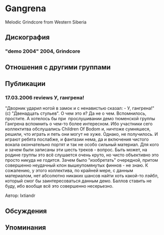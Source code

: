 # Gangrena

Melodic Grindcore from Western Siberia

## Дискография

### "demo 2004" 2004, Grindcore




## Отношения с другими группами


## Публикации

### 17.03.2006 reviews У, гангрена!

<P>"Дворник ударил ногой в замок и с ненавистью сказал: - У, гангрена!" (с) "Двенадцать стульев". О чем это я? Да не о чем. Вспомнилось, простите. А хотелось бы при&nbsp; прослушивании демо тюменской группы Гангрена вспомнить о чем-то более интересном. Ибо участники сего коллектитва обслушались Children Of Bodom и, ничтоже сумняшеся, решили, что играть и петь они могут не хуже. Однако, не получилось. И играют ребята послабже, и фантазии нема, да и включения чистого вокала окончательно портят и так не особо сильный материал. Для кого и зачем были записаны эти шесть треков - вопрос. Быть может, на родине группы это всё слушается очень круто, но чисто объективно это просто никуда не годится. Зачем было "изобретать" очередной, притом совершенно неудачный клон вышеупомянутых финнов - не знаю. К сожалению, у этого коллектива, по крайней мере, с данным материалом, нет абсолютно никаких шансов найти хоть какой-то лэйбл, который смог бы заинтересоваться данным демо. Баллов ставить не буду, ибо вообще всё это совершенно несерьезно.</P>
Автор: Ixtiandr


## Обсуждения


## Упоминания

